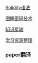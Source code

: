[Solidity语法](Solidity语法.md)

[图解密码技术](图解密码技术.md)

[知识星球](知识星球.md)

[学习资源整理](WayToBlockChain.md)


### paper翻译


